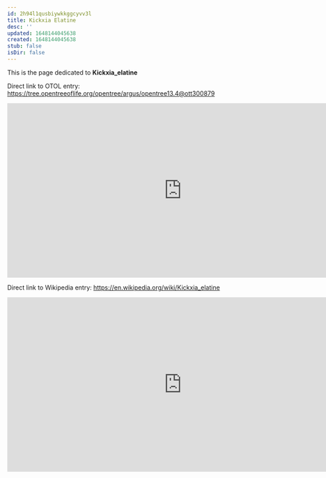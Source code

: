 ```yaml
---
id: 2h94l1qusbiywkkggcyvv3l
title: Kickxia Elatine
desc: ''
updated: 1648144045638
created: 1648144045638
stub: false
isDir: false
---
```

This is the page dedicated to **Kickxia_elatine**


Direct link to OTOL entry: https://tree.opentreeoflife.org/opentree/argus/opentree13.4@ott300879



<html>
    <body>
    <iframe src="https://tree.opentreeoflife.org/opentree/argus/opentree13.4@ott300879"
    width="800" height="400" frameborder="0" allowfullscreen> </iframe>
    </body>
</html>
    


Direct link to Wikipedia entry: https://en.wikipedia.org/wiki/Kickxia_elatine



<html>
    <body>
    <iframe src="https://en.wikipedia.org/wiki/Kickxia_elatine"
    width="800" height="400" frameborder="0" allowfullscreen> </iframe>
    </body>
</html>
    
